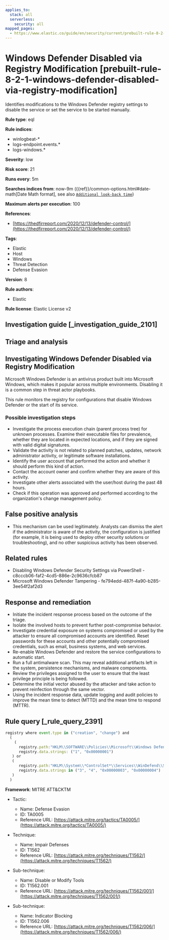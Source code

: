 ```yaml
---
applies_to:
  stack: all
  serverless:
    security: all
mapped_pages:
  - https://www.elastic.co/guide/en/security/current/prebuilt-rule-8-2-1-windows-defender-disabled-via-registry-modification.html
---
```


# Windows Defender Disabled via Registry Modification [prebuilt-rule-8-2-1-windows-defender-disabled-via-registry-modification]

Identifies modifications to the Windows Defender registry settings to disable the service or set the service to be started manually.

**Rule type**: eql

**Rule indices**:

* winlogbeat-*
* logs-endpoint.events.*
* logs-windows.*

**Severity**: low

**Risk score**: 21

**Runs every**: 5m

**Searches indices from**: now-9m ({{ref}}/common-options.html#date-math[Date Math format], see also [`Additional look-back time`](docs-content://solutions/security/detect-and-alert/create-detection-rule.md#rule-schedule))

**Maximum alerts per execution**: 100

**References**:

* [https://thedfirreport.com/2020/12/13/defender-control/](https://thedfirreport.com/2020/12/13/defender-control/)

**Tags**:

* Elastic
* Host
* Windows
* Threat Detection
* Defense Evasion

**Version**: 8

**Rule authors**:

* Elastic

**Rule license**: Elastic License v2

## Investigation guide [_investigation_guide_2101]

## Triage and analysis

## Investigating Windows Defender Disabled via Registry Modification

Microsoft Windows Defender is an antivirus product built into Microsoft Windows, which makes it popular across multiple
environments. Disabling it is a common step in threat actor playbooks.

This rule monitors the registry for configurations that disable Windows Defender or the start of its service.

### Possible investigation steps

- Investigate the process execution chain (parent process tree) for unknown processes. Examine their executable files
for prevalence, whether they are located in expected locations, and if they are signed with valid digital signatures.
- Validate the activity is not related to planned patches, updates, network administrator activity, or legitimate
software installations.
- Identify the user account that performed the action and whether it should perform this kind of action.
- Contact the account owner and confirm whether they are aware of this activity.
- Investigate other alerts associated with the user/host during the past 48 hours.
- Check if this operation was approved and performed according to the organization's change management policy.

## False positive analysis

- This mechanism can be used legitimately. Analysts can dismiss the alert if the administrator is aware of the activity,
the configuration is justified (for example, it is being used to deploy other security solutions or troubleshooting),
and no other suspicious activity has been observed.

## Related rules

- Disabling Windows Defender Security Settings via PowerShell - c8cccb06-faf2-4cd5-886e-2c9636cfcb87
- Microsoft Windows Defender Tampering - fe794edd-487f-4a90-b285-3ee54f2af2d3

## Response and remediation

- Initiate the incident response process based on the outcome of the triage.
- Isolate the involved hosts to prevent further post-compromise behavior.
- Investigate credential exposure on systems compromised or used by the attacker to ensure all compromised accounts are
identified. Reset passwords for these accounts and other potentially compromised credentials, such as email, business
systems, and web services.
- Re-enable Windows Defender and restore the service configurations to automatic start.
- Run a full antimalware scan. This may reveal additional artifacts left in the system, persistence mechanisms, and
malware components.
- Review the privileges assigned to the user to ensure that the least privilege principle is being followed.
- Determine the initial vector abused by the attacker and take action to prevent reinfection through the same vector.
- Using the incident response data, update logging and audit policies to improve the mean time to detect (MTTD) and the
mean time to respond (MTTR).

## Rule query [_rule_query_2391]

```js
registry where event.type in ("creation", "change") and
  (
    (
      registry.path:"HKLM\\SOFTWARE\\Policies\\Microsoft\\Windows Defender\\DisableAntiSpyware" and
      registry.data.strings: ("1", "0x00000001")
   ) or
   (
      registry.path:"HKLM\\System\\*ControlSet*\\Services\\WinDefend\\Start" and
      registry.data.strings in ("3", "4", "0x00000003", "0x00000004")
   )
  )
```

**Framework**: MITRE ATT&CKTM

* Tactic:

    * Name: Defense Evasion
    * ID: TA0005
    * Reference URL: [https://attack.mitre.org/tactics/TA0005/](https://attack.mitre.org/tactics/TA0005/)

* Technique:

    * Name: Impair Defenses
    * ID: T1562
    * Reference URL: [https://attack.mitre.org/techniques/T1562/](https://attack.mitre.org/techniques/T1562/)

* Sub-technique:

    * Name: Disable or Modify Tools
    * ID: T1562.001
    * Reference URL: [https://attack.mitre.org/techniques/T1562/001/](https://attack.mitre.org/techniques/T1562/001/)

* Sub-technique:

    * Name: Indicator Blocking
    * ID: T1562.006
    * Reference URL: [https://attack.mitre.org/techniques/T1562/006/](https://attack.mitre.org/techniques/T1562/006/)



